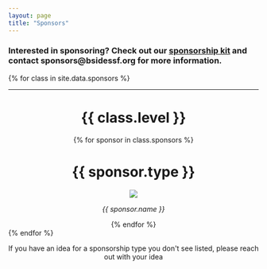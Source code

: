 ```yaml
---
layout: page
title: "Sponsors"
---
```


<h3>Interested in sponsoring? Check out our
  <a href="https://drive.google.com/open?id=1atN6ykppegBe0_nBiSWAG3qeLRq8wk6w">sponsorship kit</a>
  and contact sponsors@bsidessf.org for more information.</h3>

{% for class in site.data.sponsors %}
  <hr style="margin-bottom:5px">
  <div style="text-align: center;" class="sponsors {{ class.class }}">
    <h1>{{ class.level }}</h1>
    <div class="row">
      {% for sponsor in class.sponsors %}
        <div class="column">
          <h1>{{ sponsor.type }}</h1>
          <a href="{{ sponsor.href }}" target="new">
            <img src="{{site.url}}{{sponsor.icon}}" />
          </a>
          <p><em>{{ sponsor.name }}</em></p>
        </div>
      {% endfor %}
    </div>
  </div>
{% endfor %}

<center>
  <p>
    If you have an idea for a sponsorship type you don't see listed, please reach out with your idea
  </p>
</center>
